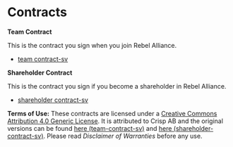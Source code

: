 # Contracts

**Team Contract**

This is the contract you sign when you join Rebel Alliance. 


* [team contract-sv](https://github.com/RebelAlliance/contracts/blob/master/team-contract-sv.md)


**Shareholder Contract**

This is the contract you sign if you become a shareholder in Rebel Alliance.


* [shareholder contract-sv](https://github.com/RebelAlliance/contracts/blob/master/shareholder-contract-sv.md)



**Terms of Use:** These contracts are licensed under a [Creative Commons Attribution 4.0 Generic License](https://creativecommons.org/licenses/by-sa/4.0/). It is attributed to Crisp AB and the original versions can be found [here (team-contract-sv)](http://dna.crisp.se/docs/team-contract-sv.html) and [here (shareholder-contract-sv)](http://dna.crisp.se/docs/shareholder-contract-sv.html). 
Please read *Disclaimer of Warranties* before any use. 
